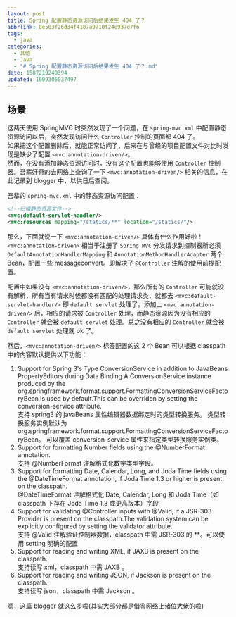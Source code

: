 ```yaml
---
layout: post
title: Spring 配置静态资源访问后结果发生 404 了？
abbrlink: 0e503f26d34f4187a9710f24e937d7f6
tags:
  - java
categories:
  - 其他
  - Java
  - "# Spring 配置静态资源访问后结果发生 404 了？.md"
date: 1587219249394
updated: 1609305037497
---
```


## 场景

这两天使用 SpringMVC 时突然发现了一个问题，在 `spring-mvc.xml` 中配置静态资源访问以后，突然发现访问什么 `Controller` 控制的页面都 404 了。\
如果把这个配置删除后，就能正常访问了，后来在与曾经的项目配置文件对比时发现是缺少了配置 `<mvc:annotation-driven/>`。\
然而，在没有添加静态资源访问时，没有这个配置也能够使用 `Controller` 控制器。吾辈好奇的去网络上查询了一下 `<mvc:annotation-driven/>` 相关的信息，在此记录到 blogger 中，以供日后查阅。

吾辈的 `spring-mvc.xml` 中的静态资源访问配置：

```xml
<!--扫描静态资源文件-->
<mvc:default-servlet-handler/>
<mvc:resources mapping="/statics/**" location="/statics/"/>
```

那么，下面就说一下 `<mvc:annotation-driven/>` 具体有什么作用好啦！
`<mvc:annotation-driven>` 相当于注册了 `Spring MVC` 分发请求到控制器所必须 `DefaultAnnotationHandlerMapping` 和 `AnnotationMethodHandlerAdapter` 两个 Bean，配置一些 messageconvert。即解决了 `@Controller` 注解的使用前提配置。

配置中如果没有 `<mvc:annotation-driven/>`，那么所有的 `Controller` 可能就没有解析，所有当有请求时候都没有匹配的处理请求类，就都去 `<mvc:default-servlet-handler/>` 即 `default servlet` 处理了。添加上 `<mvc:annotation-driven/>` 后，相应的请求被 `Controller` 处理，而静态资源因为没有相应的 `Controller` 就会被 `default servlet` 处理。总之没有相应的 `Controller` 就会被 `default servlet` 处理就 ok 了。

然后，`<mvc:annotation-driven/>` 标签配置的这 2 个 Bean 可以根据 classpath 中的内容默认提供以下功能：

1. Support for Spring 3's Type ConversionService in addition to JavaBeans PropertyEditors during Data Binding.A ConversionService instance produced by the org.springframework.format.support.FormattingConversionServiceFactoryBean is used by default.This can be overriden by setting the conversion-service attribute.\
   支持 spring3 的 javaBeans 属性编辑器数据绑定时的类型转换服务。
   类型转换服务实例默认为 org.springframework.format.support.FormattingConversionServiceFactoryBean。
   可以覆盖 conversion-service 属性来指定类型转换服务实例类。
2. Support for formatting Number fields using the @NumberFormat annotation.\
   支持 @NumberFormat 注解格式化数字类型字段。
3. Support for formatting Date, Calendar, Long, and Joda Time fields using the @DateTimeFormat annotation, if Joda Time 1.3 or higher is present on the classpath.\
   @DateTimeFormat 注解格式化 Date, Calendar, Long 和 Joda Time（如 classpath 下存在 Joda Time 1.3 或更高版本）字段
4. Support for validating @Controller inputs with @Valid, if a JSR-303 Provider is present on the classpath.The validation system can be explicitly configured by setting the validator attribute.\
   支持 @Valid 注解验证控制器数据，classpath 中需 JSR-303 的 \*\*。可以使用 setting 明确的配置
5. Support for reading and writing XML, if JAXB is present on the classpath.\
   支持读写 xml，classpath 中需 JAXB 。
6. Support for reading and writing JSON, if Jackson is present on the classpath.\
   支持读写 json，classpath 中需 Jackson 。

嗯，这篇 blogger 就这么多啦(其实大部分都是借鉴网络上诸位大佬的啦)

